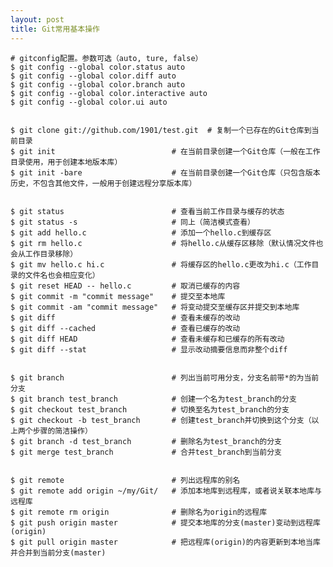 ```yaml
---
layout: post
title: Git常用基本操作
---
```



	# gitconfig配置。参数可选（auto, ture, false）
	$ git config --global color.status auto
	$ git config --global color.diff auto
	$ git config --global color.branch auto
	$ git config --global color.interactive auto
	$ git config --global color.ui auto
	
	
	$ git clone git://github.com/1901/test.git	# 复制一个已存在的Git仓库到当前目录
	$ git init							# 在当前目录创建一个Git仓库（一般在工作目录使用，用于创建本地版本库）
	$ git init -bare					# 在当前目录创建一个Git仓库（只包含版本历史，不包含其他文件，一般用于创建远程分享版本库）
	
	
	$ git status						# 查看当前工作目录与缓存的状态
	$ git status -s						# 同上（简洁模式查看）
	$ git add hello.c					# 添加一个hello.c到缓存区				
	$ git rm hello.c					# 将hello.c从缓存区移除（默认情况文件也会从工作目录移除）
	$ git mv hello.c hi.c				# 将缓存区的hello.c更改为hi.c（工作目录的文件名也会相应变化）
	$ git reset HEAD -- hello.c			# 取消已缓存的内容
	$ git commit -m "commit message"	# 提交至本地库
	$ git commit -am "commit message"	# 将变动提交至缓存区并提交到本地库
	$ git diff							# 查看未缓存的改动
	$ git diff --cached					# 查看已缓存的改动
	$ git diff HEAD						# 查看未缓存和已缓存的所有改动
	$ git diff --stat					# 显示改动摘要信息而非整个diff
	
	
	$ git branch						# 列出当前可用分支，分支名前带*的为当前分支
	$ git branch test_branch			# 创建一个名为test_branch的分支
	$ git checkout test_branch			# 切换至名为test_branch的分支
	$ git checkout -b test_branch		# 创建test_branch并切换到这个分支（以上两个步骤的简洁操作）
	$ git branch -d test_branch			# 删除名为test_branch的分支
	$ git merge test_branch				# 合并test_branch到当前分支
	
	
	$ git remote						# 列出远程库的别名
	$ git remote add origin ~/my/Git/	# 添加本地库到远程库，或者说关联本地库与远程库
	$ git remote rm origin				# 删除名为origin的远程库
	$ git push origin master			# 提交本地库的分支(master)变动到远程库(origin)
	$ git pull origin master			# 把远程库(origin)的内容更新到本地当库并合并到当前分支(master)

